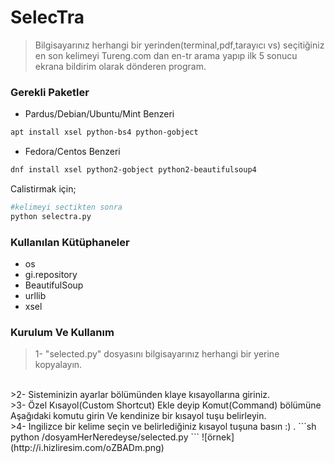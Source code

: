 # SelecTra
>Bilgisayarınız herhangi bir yerinden(terminal,pdf,tarayıcı vs)
>seçitiğiniz en son kelimeyi Tureng.com dan en-tr arama yapıp 
>ilk 5 sonucu ekrana bildirim olarak dönderen program.

### Gerekli Paketler
* Pardus/Debian/Ubuntu/Mint Benzeri
```sh
apt install xsel python-bs4 python-gobject
```
* Fedora/Centos Benzeri
```sh
dnf install xsel python2-gobject python2-beautifulsoup4
```

Calistirmak için;

```sh
#kelimeyi sectikten sonra
python selectra.py
```

### Kullanılan Kütüphaneler
* os
* gi.repository
* BeautifulSoup
* urllib
* xsel

### Kurulum Ve Kullanım
>1- "selected.py" dosyasını bilgisayarınız herhangi bir yerine kopyalayın.
<br>
>2- Sisteminizin ayarlar bölümünden klaye kısayollarına giriniz.
<br>
>3- Özel Kısayol(Custom Shortcut) Ekle deyip Komut(Command) bölümüne
Aşağıdaki komutu girin Ve kendinize bir kısayol tuşu belirleyin. 
<br>
>4- Ingilizce bir kelime seçin ve belirlediğiniz kısayol tuşuna basın :) .
```sh
python /dosyamHerNeredeyse/selected.py
```
![örnek](http://i.hizliresim.com/oZBADm.png)

